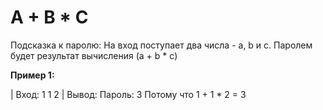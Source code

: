 # A + B * C
Подсказка к паролю:
На вход поступает два числа - а, b и c. Паролем будет результат вычисления (а + b * c)

**Пример 1:**

| Вход: 1 1 2
| Вывод: Пароль: 3
Потому что 1 + 1 * 2 = 3
